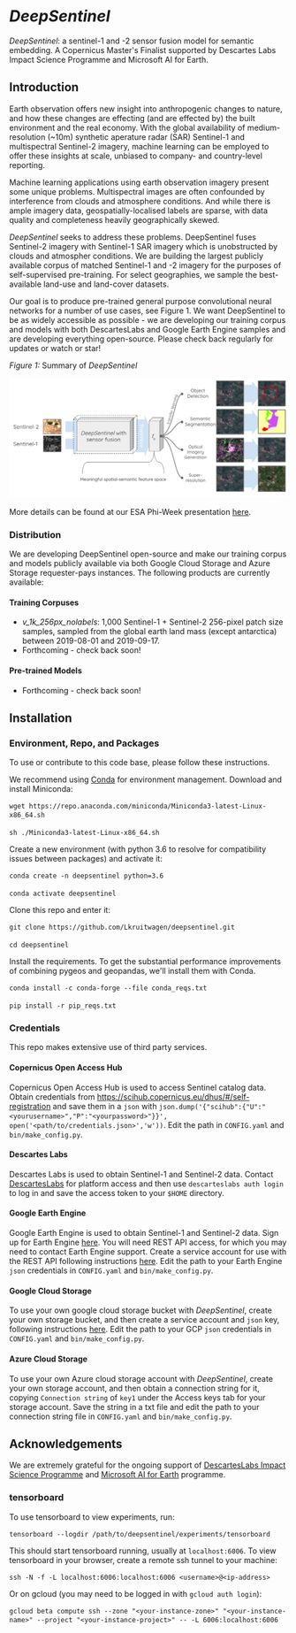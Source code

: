 # _DeepSentinel_
_DeepSentinel_: a sentinel-1 and -2 sensor fusion model for semantic embedding. A Copernicus Master's Finalist supported by Descartes Labs Impact Science Programme and Microsoft AI for Earth.

## Introduction
Earth observation offers new insight into anthropogenic changes to nature, and how these changes are effecting (and are effected by) the built environment and the real economy. With the global availability of medium-resolution (\~10m) synthetic aperature radar (SAR) Sentinel-1 and multispectral Sentinel-2 imagery, machine learning can be employed to offer these insights at scale, unbiased to company- and country-level reporting.

Machine learning applications using earth observation imagery present some unique problems. Multispectral images are often confounded by interference from clouds and atmosphere conditions. And while there is ample imagery data, geospatially-localised labels are sparse, with data quality and completeness heavily geographically skewed.

_DeepSentinel_ seeks to address these problems. DeepSentinel fuses Sentinel-2 imagery with Sentinel-1 SAR imagery which is unobstructed by clouds and atmospher conditions. We are building the largest publicly available corpus of matched Sentinel-1 and -2 imagery for the purposes of self-supervised pre-training. For select geographies, we sample the best-available land-use and land-cover datasets.

Our goal is to produce pre-trained general purpose convolutional neural networks for a number of use cases, see Figure 1. We want DeepSentinel to be as widely accessible as possible - we are developing our training corpus and models with both DescartesLabs and Google Earth Engine samples and are developing everything open-source. Please check back regularly for updates or watch or star!


*Figure 1:* Summary of _DeepSentinel_

![alt text](deepsentinel-summary.png)

More details can be found at our ESA Phi-Week presentation [here](https://docs.google.com/presentation/d/1uWnbfVeZz21IY59E2RCHbfM-f7V5-xafEsuKpdTVAAE/edit?usp=sharing).


### Distribution

We are developing DeepSentinel open-source and make our training corpus and models publicly available via both Google Cloud Storage and Azure Storage requester-pays instances. The following products are currently available:

#### Training Corpuses
- *v_1k_256px_nolabels*: 1,000 Sentinel-1 + Sentinel-2 256-pixel patch size samples, sampled from the global earth land mass (except antarctica) between 2019-08-01 and 2019-09-17.
- Forthcoming - check back soon!

#### Pre-trained Models
- Forthcoming - check back soon!


## Installation


### Environment, Repo, and Packages

To use or contribute to this code base, please follow these instructions.

We recommend using [Conda](https://docs.conda.io/en/latest/miniconda.html) for environment management. Download and install Miniconda:

    wget https://repo.anaconda.com/miniconda/Miniconda3-latest-Linux-x86_64.sh

    sh ./Miniconda3-latest-Linux-x86_64.sh

Create a new environment (with python 3.6 to resolve for compatibility issues between packages) and activate it:

    conda create -n deepsentinel python=3.6

    conda activate deepsentinel

Clone this repo and enter it:

    git clone https://github.com/Lkruitwagen/deepsentinel.git

    cd deepsentinel

Install the requirements. To get the substantial performance improvements of combining pygeos and geopandas, we'll install them with Conda.

    conda install -c conda-forge --file conda_reqs.txt

    pip install -r pip_reqs.txt

### Credentials

This repo makes extensive use of third party services. 

#### Copernicus Open Access Hub

Copernicus Open Access Hub is used to access Sentinel catalog data. Obtain credentials from https://scihub.copernicus.eu/dhus/#/self-registration and save them in a `json` with `json.dump('{"scihub":{"U":"<yourusername>","P":"<yourpassword>"}}', open('<path/to/credentials.json>','w'))`. Edit the path in `CONFIG.yaml` and `bin/make_config.py`.

#### Descartes Labs

Descartes Labs is used to obtain Sentinel-1 and Sentinel-2 data. Contact [DescartesLabs](https://www.descarteslabs.com/) for platform access and then use `descarteslabs auth login` to log in and save the access token to your `$HOME` directory. 

#### Google Earth Engine

Google Earth Engine is used to obtain Sentinel-1 and Sentinel-2 data. Sign up for Earth Engine [here](https://earthengine.google.com/new_signup/). You will need REST API access, for which you may need to contact Earth Engine support. Create a service account for use with the REST API following instructions [here](https://developers.google.com/earth-engine/guides/service_account). Edit the path to your Earth Engine `json` credentials in `CONFIG.yaml` and `bin/make_config.py`.

#### Google Cloud Storage

To use your own google cloud storage bucket with _DeepSentinel_, create your own storage bucket, and then create a service account and `json` key, following instructions [here](https://cloud.google.com/iam/docs/creating-managing-service-account-keys). Edit the path to your GCP `json` credentials in `CONFIG.yaml` and `bin/make_config.py`.

#### Azure Cloud Storage

To use your own Azure cloud storage account with _DeepSentinel_, create your own storage account, and then obtain a connection string for it, copying `Connection string` of `key1` under the Access keys tab for your storage account. Save the string in a txt file and edit the path to your connection string file in `CONFIG.yaml` and `bin/make_config.py`.

## Acknowledgements

We are extremely grateful for the ongoing support of [DescartesLabs Impact Science Programme](https://www.descarteslabs.com/impact_science/) and [Microsoft AI for Earth](https://www.microsoft.com/en-us/ai/ai-for-earth) programme.

### tensorboard

To use tensorboard to view experiments, run:

    tensorboard --logdir /path/to/deepsentinel/experiments/tensorboard
    
This should start tensorboard running, usually at `localhost:6006`. To view tensorboard in your browser, create a remote ssh tunnel to your machine:

    ssh -N -f -L localhost:6006:localhost:6006 <username>@<ip-address>
    
Or on gcloud (you may need to be logged in with `gcloud auth login`):

    gcloud beta compute ssh --zone "<your-instance-zone>" "<your-instance-name>" --project "<your-instance-project>" -- -L 6006:localhost:6006

    